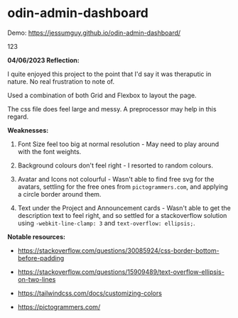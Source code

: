 # odin-admin-dashboard

Demo: https://jessumguy.github.io/odin-admin-dashboard/

123

**04/06/2023 Reflection:**

I quite enjoyed this project to the point that I'd say it was theraputic in nature. No real frustration to note of.

Used a combination of both Grid and Flexbox to layout the page. 

The css file does feel large and messy. A preprocessor may help in this regard.

**Weaknesses:**

1. Font Size feel too big at normal resolution - May need to play around with the font weights.

2. Background colours don't feel right - I resorted to random colours.

3. Avatar and Icons not colourful - Wasn't able to find free svg for the avatars, settling for the free ones from `pictogrammers.com`, and applying a circle border around them.

2. Text under the Project and Announcement cards - Wasn't able to get the description text to feel right, and so settled for a stackoverflow solution using `-webkit-line-clamp: 3` and  `text-overflow: ellipsis;`.

**Notable resources:**

- https://stackoverflow.com/questions/30085924/css-border-bottom-before-padding

- https://stackoverflow.com/questions/15909489/text-overflow-ellipsis-on-two-lines

- https://tailwindcss.com/docs/customizing-colors

- https://pictogrammers.com/